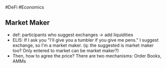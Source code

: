 #DeFi #Economics

## Market Maker
- def: participants who suggest exchanges -> add liquidities
- ELI5: If I ask you "I'll give you a tumbler if you give me pens." I suggest exchange, so I'm a market maker. (q: the suggested is market maker too? Only entered to market can be market maker?)
- Then, how to agree the price? There are two mechanisms: Order Books, AMMs



